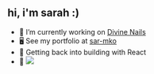 ## hi, i'm sarah :) 
- 📓 I’m currently working on [Divine Nails](https://github.com/sar-mko/divine-nails)
- 🖥️ See my portfolio at [sar-mko](https://sarah-meko.netlify.app)
- 🌱 Getting back into building with React
- 🤺 <img src="https://www.codewars.com/users/sarah-m/badges/small">

